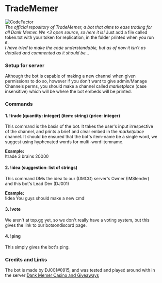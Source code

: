 # TradeMemer
[![CodeFactor](https://www.codefactor.io/repository/github/djthegr8/tradememer/badge/master?s=b83a252f164eaf3bf8b3c1187799908e7a2072e0)](https://www.codefactor.io/repository/github/djthegr8/tradememer/overview/master)     
*The official repository of TradeMemer, a bot that aims to ease trading for all Dank Memer. We <3 open source, so here it is!*
Just add a file called token.txt with your token for replication, in the folder printed when you run it.    
*I have tried to make the code understandable, but as of now it isn't as detailed and commented as it should be...*    
### Setup for server    
Although the bot is capable of making a new channel when given permissions to do so, however if you don't want to give admin/Manage Channels perms, you should make a channel called *marketplace* (case insensitive) which will be where the bot embeds will be printed.   
### Commands    
#### 1. !trade (quantity: integer) (item: string) (price: integer)
This command is the basis of the bot. It takes the user's input irrespective of the channel, and prints a brief and clear embed in the *marketplace* channel. It should be ensured that the bot's item-name be a single word, we suggest using hyphenated words for multi-word itemname.      
     
**Example:**     
!trade 3 brains 20000    
#### 2. !idea (suggestion: list of strings)
This command DMs the idea to our (DMCG) server's Owner (IMSlender) and this bot's Lead Dev (DJ001) 
        
**Example:**     
!idea You guys should make a new cmd      
#### 3. !vote
We aren't at top.gg yet, so we don't really have a voting system, but this gives the link to our botsondiscord page.    
#### 4. !ping
This simply gives the bot's ping.      
### Credits and Links     
The bot is made by DJ001#0915, and was tested and played around with in the server [Dank Memer Casino and Giveaways](https://discord.me/dmcg)    


